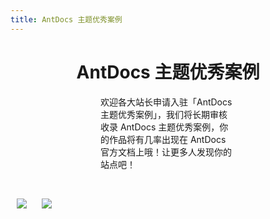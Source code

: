 ```yaml
---
title: AntDocs 主题优秀案例
---
```


<h1 style="text-align:center">AntDocs 主题优秀案例</h1>   

<div class="mobile-adapt">欢迎各大站长申请入驻「AntDocs 主题优秀案例」，我们将长期审核收录 AntDocs 主题优秀案例，你的作品将有几率出现在 AntDocs 官方文档上哦！让更多人发现你的站点吧！</div> 
<p>&emsp;</p>   
<a-row type="flex" justify="space-around">
	<a-col :sm="24" :md="12" :lg="6" class="reset-padding">
		<a-card hoverable>
			<img src="https://s1.ax1x.com/2020/03/22/85eFdf.md.png" slot="cover"  class="reset-height"/>
			<template class="ant-card-actions" slot="actions">
				<a href="https://feng-w.cn/" target="_blank" rel="noopener noreferrer">
					<a-button type="primary" ghost>直达访问</a-button>
				</a>
			</template>
			<a-card-meta title="psychonaut" description="作者：fengwei">
			</a-card-meta>
		</a-card>
	</a-col>
	<a-col :sm="24" :md="12" :lg="6" class="reset-padding">
		<a-card hoverable>
			<img src="https://s1.ax1x.com/2020/03/22/85ELOx.md.png" slot="cover" class="reset-height"/>
			<template class="ant-card-actions" slot="actions">
				<a href="https://luban.now.sh/" target="_blank" rel="noopener noreferrer">
					<a-button type="primary" ghost>直达访问</a-button>
				</a>
			</template>
			<a-card-meta title="Luban" description="作者：LeapFE">
			</a-card-meta>
		</a-card>
	</a-col>
	<a-col :sm="24" :md="12" :lg="6" class="reset-padding">
	</a-col>
	<a-col :sm="24" :md="12" :lg="6" class="reset-padding">
	</a-col>
</a-row>





<style>
.reset-padding{
	padding: .625rem;
}
.ant-card-hoverable{
	cursor: default;
}
.reset-height{
	max-height: 164px;
}
.ant-card-hoverable:hover {
	-webkit-box-shadow: 0 9px 20px -8px rgba(0,0,0,.18);
	box-shadow: 0 9px 20px -8px rgba(0,0,0,.18);
}
.mobile-adapt{
	padding: 0 9rem;
}

@media (max-width: 767px) {
  .mobile-adapt{
		padding: 0;
	}
}
</style>

